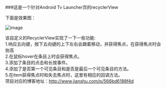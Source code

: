 ###这是一个针对Android Tv Launcher页的recyclerView

下面是效果图：

![image](https://github.com/songwenju/CustomTvRecyclerView/blob/master/raw/master/screenshots/tvRecycler.gif)


该自定义的RecyclerView实现了一下一些功能:  
1.响应五向键，按下五向键的上下左右会跟着移动，并获得焦点，在获得焦点时会抬高   
2.在鼠标hover在条目上时会获得焦点。   
3.添加了条目的点击和长按事件。   
4.添加了是否第一个可见条目和是否是最后一个可见条目的方法。  
5.在item获得焦点时和失去焦点时，这里有相应的回调方法。   
项目对应的博客地址：http://www.jianshu.com/p/566bd6188f4d


